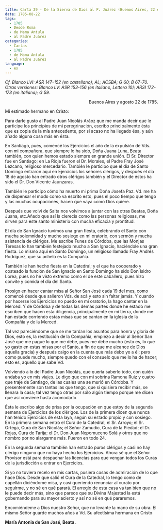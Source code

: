 ```yaml
---
title: Carta 29 - De la Sierva de Dios al P. Juárez (Buenos Aires, 22 de agosto de 1785).
date: 1785-08-22
tags:
  - 1785
  - Desde Roma
  - de Mama Antula
  - al Padre Juárez
categories:
  - Cartas
  - 1785
  - de Mama Antula
  - al Padre Juárez
language:
  - es
---
```


_Cf. Blanco LVI: ASR 147-152 (en castellano); AL; ACSBA; G 60; B 67-70.
Otras versiones: Blanco LV: ASR 153-156 (en italiano, Lettera 10); ARSI 172-173 (en italiano); G 59._

<div align="right">
Buenos Aires y agosto 22 de 1785.
</div>

Mi estimado hermano en Cristo:

Para darle gusto al Padre Juan Nicolás Aráoz que me manda decir que le participe los principios de mi peregrinación, escribo principalmente ésta que es copia de la mía antecedente, por si acaso no ha llegado ésa, y aún añado alguna cosa más en ésta.

En Santiago, pues, comencé los Ejercicios el año de la expulsión de Vds. con mi compañera, que siempre lo ha sido, Doña Juana Luna, Beata también, con quien hemos estado siempre en grande unión. El Sr. Director fue en Santiago; en La Rioja fueron el Dr. Morales, el Padre Fray José Lezcano, religioso mercedario. También le participo que el día de Santo Domingo entraron aquí en Ejercicios los señores clérigos, y después el día 18 de agosto han entrado otros clérigos también y el Director de éstos ha sido el Dr. Don Vicente Jaunzaras.

También le participo cómo ha muerto mi prima Doña Josefa Paz. Vd. me ha de dispensar el modo como va escrito esto, pues el poco tiempo que tengo y las muchas ocupaciones, hacen que vaya como Dios quiere.

Después que volví de Salta nos volvimos a juntar con las otras Beatas, Doña Juana, etc.Añado que así la clerecía como las personas religiosas, me sirven para este santo ministerio con mucha eficacia y prontitud.

El día de San Ignacio tuvimos una gran fiesta, celebrando el Santo con mucha solemnidad y mucho sosiego en mi oratorio, con sermón y mucha asistencia de clérigos. Me escribe Funes de Córdoba, que las Monjas Teresas lo han también festejado mucho a San Ignacio, haciéndole una gran fiesta. Lo mismo aquí en Santo Domingo, un religioso llamado Fray Andrés Rodríguez, que su anhelo es la Compañía.

También le han hecho fiesta en la Catedral; y el que ha cooperado y costeado la función de San Ignacio en Santo Domingo ha sido Don Isidro Lorea, pues no he visto extremo como el de este caballero, pues hizo convite y comida el día del Santo.

Prosigo en hacer cantar misa al Señor San José cada 19 del mes, como comencé desde que salieron Vds. de acá y esto sin faltar jamás. Y cuando por hacerse los Ejercicios no puedo en mi oratorio, la hago cantar en la Merced. Y de Córdoba y de todas las demás partes donde he estado me escriben que hacen esta diligencia, principalmente en mi tierra, donde me han estado corriendo estas misas que se cantan en la iglesia de la Compañía y de la Merced.

Tal vez pareciéndome que se me tardan los asuntos para honra y gloria de Dios, esto es, la restitución de la Compañía, empiezo a decir al Señor San José que me pague lo que me debe, pues me debe mucho (esto es, lo que yo gasto en estas misas por el Santo, a fin de que me alcance de Dios aquella gracia) y después caigo en la cuenta que más debo yo a él; pero como puede mucho, siempre quedo con el consuelo que me lo ha de hacer; esto es, aquello que sabe Vd.

Volviendo a lo del Padre Juan Nicolás, que quería saberlo todo, con quién andaba yo en mis viajes. Le digo que con mi sobrina Ramona Ruiz y cuatro que traje de Santiago, de las cuales una se murió en Córdoba. Y presentemente son tantas las que tengo, que si quisiera recibir más, se llenara la casa; tal vez tengo otras por sólo algún tiempo porque me dicen que así conviene hasta acomodarlo.

Ésta le escribo algo de prisa por la ocupación en que estoy de la segunda semana de Ejercicios de los clérigos. Los de la primera dicen que nunca han tenido Ejercicios de esta laya, según su estado propio y con sosiego. En la primera semana entró el Cura de la Catedral, el Sr. Arroyo; el Sr. Ortega, Cura de San Nicolás; el Señor Zamudio, Cura de la Piedad; el Dr. Rojas, Cura de Tarija; el Dr. Don Juan Nepomuceno Solá y otros que no nombro por no alargarme más. Fueron en todo 24.

En la segunda semana también han entrado puros clérigos y casi no hay clérigo ninguno que no haya hecho los Ejercicios. Ahora sé que el Señor Provisor está para despachar las licencias para que vengan todos los Curas de la jurisdicción a entrar en Ejercicios.

Si yo no tuviera recelo en mis cartas, pusiera cosas de admiración de lo que hace Dios. Desde que salió el Cura de la Catedral, lo tengo como de capellán diciéndome misa, y casi queriendo renunciar al curato por seguirme, y no sé en qué parará. El arreglo de esta casa va tan bien que no le puede decir más, sino que parece que su Divina Majestad la está gobernando para su mayor acierto y así no sé en qué pararemos.

Encomiéndeme a Dios nuestro Señor, que no levante la mano de su obra. El mismo Señor guarde muchos años a Vd. Su afectísima hermana en Cristo

**María Antonia de San José, Beata.**
